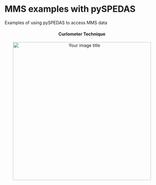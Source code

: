 # MMS examples with pySPEDAS
Examples of using pySPEDAS to access MMS data

<center>
<h4> Curlometer Technique</h4>
<a href="https://nbviewer.jupyter.org/github/spedas/mms-examples/blob/master/basic/Curlometer%20Technique.ipynb">
<img src="https://github.com/spedas/mms-examples/blob/master/plots/curlometer.png?raw=true" alt="Your image title" width="450">
</a>
</center>
